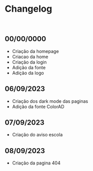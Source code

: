# Changelog

<br>

## 00/00/0000
- Criação da homepage
- Criacao da home
- Criação da login
- Adição da fonte
- Adição da logo

## 06/09/2023
- Criação dos dark mode das paginas
- Adição da fonte ColorAD

## 07/09/2023
- Criação do aviso escola

##  08/09/2023
- Criação da pagina 404
